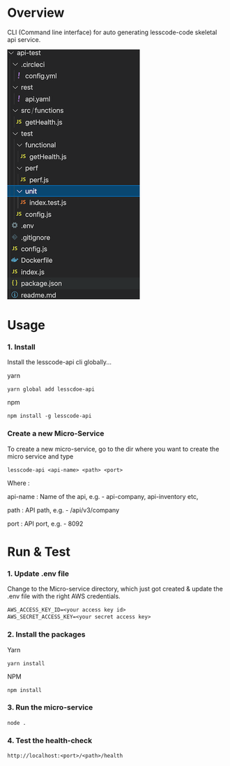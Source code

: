 # Overview
CLI (Command line interface) for auto generating lesscode-code skeletal api service.

![lesscode-dir.png](lesscode-dir.png)

# Usage
### 1. Install 

Install the lesscode-api cli globally...

yarn
```
yarn global add lesscdoe-api
```

npm
```
npm install -g lesscode-api
```

### Create  a new Micro-Service

To create a new micro-service, go to the dir where you want to create the micro service and type

```
lesscode-api <api-name> <path> <port>
```
Where :

api-name : Name of the api, e.g. - api-company, api-inventory etc,

path : API path, e.g. - /api/v3/company

port : API port, e.g. - 8092

# Run & Test
### 1. Update .env file
Change to the Micro-service directory, which just got created & update the .env file with the right AWS credentials.
```
AWS_ACCESS_KEY_ID=<your access key id> 
AWS_SECRET_ACCESS_KEY=<your secret access key>
```
### 2. Install the packages
Yarn
```
yarn install
```

NPM
```
npm install
```

### 3. Run the micro-service
```
node .
```

### 4. Test the health-check
```
http://localhost:<port>/<path>/health
```




